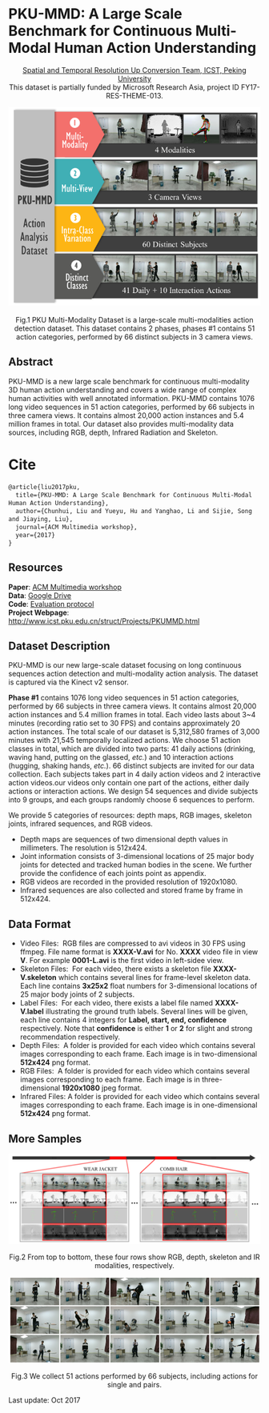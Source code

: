 # PKU-MMD: A Large Scale Benchmark for Continuous Multi-Modal Human Action Understanding

<div align=center >
 
 [Spatial and Temporal Resolution Up Conversion Team, ICST, Peking University](http://www.icst.pku.edu.cn/struct)</br>
This dataset is partially funded by Microsoft Research Asia, project ID FY17-RES-THEME-013.

![Teaser](Imgs/teaser.png)</br>  
Fig.1 PKU Multi-Modality Dataset is a large-scale multi-modalities action detection dataset. This dataset contains 2 phases, phases #1 contains 51 action categories, performed by 66 distinct subjects in 3 camera views.
</div>

## Abstract
PKU-MMD is a new large scale benchmark for continuous multi-modality 3D human action understanding and covers a wide range of complex human activities with well annotated information. PKU-MMD contains 1076 long video sequences in 51 action categories, performed by 66 subjects in three camera views. It contains almost 20,000 action instances and 5.4 million frames in total. Our dataset also provides multi-modality data sources, including RGB, depth, Infrared Radiation and Skeleton. 

# Cite
```
@article{liu2017pku, 
  title={PKU-MMD: A Large Scale Benchmark for Continuous Multi-Modal Human Action Understanding},
  author={Chunhui, Liu and Yueyu, Hu and Yanghao, Li and Sijie, Song and Jiaying, Liu},
  journal={ACM Multimedia workshop},
  year={2017}
}
```

## Resources

**Paper**: [ACM Multimedia workshop](https://arxiv.org/abs/1703.07475)</br>
**Data**: [Google Drive](https://drive.google.com/drive/folders/0B20a4UzO-OyMUVpHaWdGMFY1VDQ?usp=sharing)</br>
**Code**: [Evaluation protocol](https://github.com/ECHO960/PKU-MMD) </br>
**Project Webpage**: http://www.icst.pku.edu.cn/struct/Projects/PKUMMD.html

## Dataset Description
PKU-MMD is our new large-scale dataset focusing on long continuous sequences action detection and multi-modality action analysis. The dataset is captured via the Kinect v2 sensor.

**Phase #1** contains 1076 long video sequences in 51 action categories, performed by 66 subjects in three camera views. It contains almost 20,000 action instances and 5.4 million frames in total. Each video lasts about 3~4 minutes (recording ratio set to 30 FPS) and contains approximately 20 action instances. The total scale of our dataset is 5,312,580 frames of 3,000 minutes with 21,545 temporally localized actions.
We choose 51 action classes in total, which are divided into two parts: 41 daily actions (drinking, waving hand, putting on the glassed, _etc._) and 10 interaction actions (hugging, shaking hands, _etc._). 66 distinct subjects are invited for our data collection. Each subjects takes part in 4 daily action videos and 2 interactive action videos.our videos only contain one part of the actions, either daily actions or interaction actions. We design 54 sequences and divide subjects into 9 groups, and each groups randomly choose 6 sequences to perform.

We provide 5 categories of resources: depth maps, RGB images, skeleton joints, infrared sequences, and RGB videos.
*   Depth maps are sequences of two dimensional depth values in millimeters. The resolution is 512x424.
*   Joint information consists of 3-dimensional locations of 25 major body joints for detected and tracked human bodies in the scene. We further provide the confidence of each joints point as appendix.
*   RGB videos are recorded in the provided resolution of 1920x1080.
*   Infrared sequences are also collected and stored frame by frame in 512x424.

## Data Format

*   Video Files:  RGB files are compressed to avi videos in 30 FPS using ffmpeg. File name format is **XXXX-V.avi** for No. **XXXX** video file in view **V**. For example **0001-L.avi** is the first video in left-sidee view.
*   Skeleton Files:  For each video, there exists a skeleton file **XXXX-V.skeleton** which contains several lines for frame-level skeleton data. Each line contains **3x25x2** float numbers for 3-dimensional locations of 25 major body joints of 2 subjects.
*   Label Files:  For each video, there exists a label file named **XXXX-V.label** illustrating the ground truth labels. Several lines will be given, each line contains 4 integers for **Label, start, end, confidence** respectively. Note that **confidence** is either **1** or **2** for slight and strong recommendation respectively.
*   Depth Files:  A folder is provided for each video which contains several images corresponding to each frame. Each image is in two-dimensional **512x424** png format.
*   RGB Files:  A folder is provided for each video which contains several images corresponding to each frame. Each image is in three-dimensional **1920x1080** jpeg format.
*   Infrared Files: A folder is provided for each video which contains several images corresponding to each frame. Each image is in one-dimensional **512x424** png format.


## More Samples

<div align=center>
 
![Teaser](Imgs/overview.png)

Fig.2 From top to bottom, these four rows show RGB, depth, skeleton and IR modalities, respectively.

</div>


<div align=center>
 
![Teaser](Imgs/samples.png)

Fig.3 We collect 51 actions performed by 66 subjects, including actions for single and pairs.

</div>

Last update: Oct 2017
